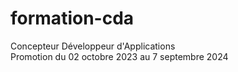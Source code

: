 # formation-cda

Concepteur Développeur d'Applications  
Promotion du 02 octobre 2023 au 7 septembre 2024  

